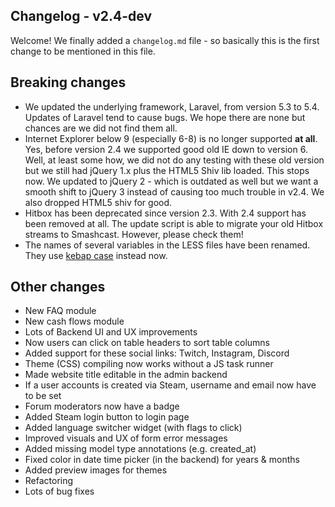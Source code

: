 ## Changelog - v2.4-dev

Welcome! We finally added a `changelog.md` file - so basically this is the first change to be mentioned in this file.
 
## Breaking changes

- We updated the underlying framework, Laravel, from version 5.3 to 5.4. Updates of Laravel tend to cause bugs.
We hope there are none but chances are we did not find them all.
- Internet Explorer below 9 (especially 6-8) is no longer supported **at all**. 
Yes, before version 2.4 we supported good old IE down to version 6. 
Well, at least some how, we did not do any testing with these old version but we still had jQuery 1.x 
plus the HTML5 Shiv lib loaded. This stops now. We updated to jQuery 2 - which is outdated as well 
but we want a smooth shift to jQuery 3 instead of causing too much trouble in v2.4. 
We also dropped HTML5 shiv for good.
- Hitbox has been deprecated since version 2.3. With 2.4 support has been removed at all. 
The update script is able to migrate your old Hitbox streams to Smashcast. However, please check them!
- The names of several variables in the LESS files have been renamed. 
They use [kebap case](http://wiki.c2.com/?KebabCase) instead now.

## Other changes

- New FAQ module
- New cash flows module
- Lots of Backend UI and UX improvements
- Now users can click on table headers to sort table columns
- Added support for these social links: Twitch, Instagram, Discord
- Theme (CSS) compiling now works without a JS task runner
- Made website title editable in the admin backend
- If a user accounts is created via Steam, username and email now have to be set
- Forum moderators now have a badge
- Added Steam login button to login page
- Added language switcher widget (with flags to click)
- Improved visuals and UX of form error messages
- Added missing model type annotations (e.g. created_at)
- Fixed color in date time picker (in the backend) for years & months
- Added preview images for themes
- Refactoring
- Lots of bug fixes